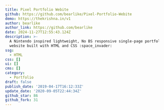 ```yaml
---
title: Pixel Portfolio Webite
github: https://github.com/bearlike/Pixel-Portfolio-Webite
demo: https://thekrishna.in/v1
author: bearlike
author_link: https://github.com/bearlike
date: 2024-11-27T12:55:43.124Z
description: >-
  A Nintendo inspired lightweight, No BS responsive single-page portfolio
  website built with HTML and CSS :space_invader:
ssg:
  - HTML
css: []
ui: []
cms: []
category:
  - Portfolio
draft: false
publish_date: '2019-04-17T16:12:33Z'
update_date: '2020-09-05T22:44:34Z'
github_star: 86
github_fork: 31
---
```

